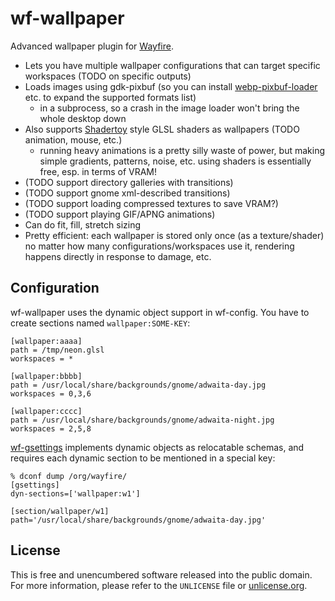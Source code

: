 # wf-wallpaper

Advanced wallpaper plugin for [Wayfire].

- Lets you have multiple wallpaper configurations that can target specific workspaces (TODO on specific outputs)
- Loads images using gdk-pixbuf (so you can install [webp-pixbuf-loader] etc. to expand the supported formats list)
	- in a subprocess, so a crash in the image loader won't bring the whole desktop down
- Also supports [Shadertoy] style GLSL shaders as wallpapers (TODO animation, mouse, etc.)
	- running heavy animations is a pretty silly waste of power, but making simple gradients, patterns, noise, etc. using shaders is essentially free, esp. in terms of VRAM!
- (TODO support directory galleries with transitions)
- (TODO support gnome xml-described transitions)
- (TODO support loading compressed textures to save VRAM?)
- (TODO support playing GIF/APNG animations)
- Can do fit, fill, stretch sizing
- Pretty efficient: each wallpaper is stored only once (as a texture/shader) no matter how many configurations/workspaces use it, rendering happens directly in response to damage, etc.

[Wayfire]: https://github.com/WayfireWM/wayfire
[webp-pixbuf-loader]: https://github.com/aruiz/webp-pixbuf-loader
[Shadertoy]: https://www.shadertoy.com

## Configuration

wf-wallpaper uses the dynamic object support in wf-config.
You have to create sections named `wallpaper:SOME-KEY`:

```
[wallpaper:aaaa]
path = /tmp/neon.glsl
workspaces = *

[wallpaper:bbbb]
path = /usr/local/share/backgrounds/gnome/adwaita-day.jpg
workspaces = 0,3,6

[wallpaper:cccc]
path = /usr/local/share/backgrounds/gnome/adwaita-night.jpg
workspaces = 2,5,8
```

[wf-gsettings] implements dynamic objects as relocatable schemas,
and requires each dynamic section to be mentioned in a special key:

```
% dconf dump /org/wayfire/
[gsettings]
dyn-sections=['wallpaper:w1']

[section/wallpaper/w1]
path='/usr/local/share/backgrounds/gnome/adwaita-day.jpg'
```

[wf-gsettings]: https://github.com/DankBSD/wf-gsettings

## License

This is free and unencumbered software released into the public domain.  
For more information, please refer to the `UNLICENSE` file or [unlicense.org](https://unlicense.org).
